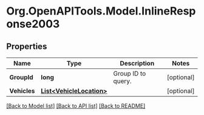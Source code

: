 # Org.OpenAPITools.Model.InlineResponse2003
## Properties

Name | Type | Description | Notes
------------ | ------------- | ------------- | -------------
**GroupId** | **long** | Group ID to query. | [optional] 
**Vehicles** | [**List&lt;VehicleLocation&gt;**](VehicleLocation.md) |  | [optional] 

[[Back to Model list]](../README.md#documentation-for-models) [[Back to API list]](../README.md#documentation-for-api-endpoints) [[Back to README]](../README.md)

